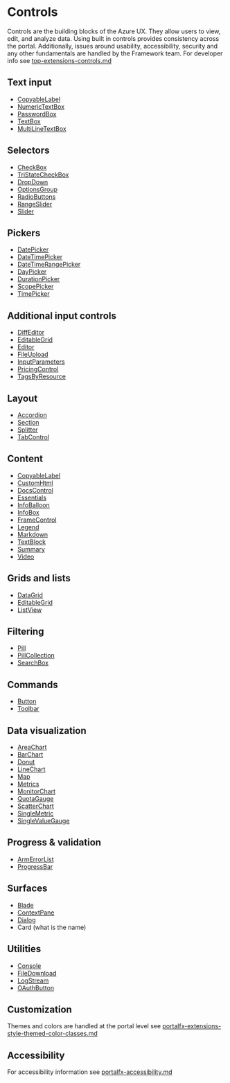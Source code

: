 ﻿# Controls
Controls are the building blocks of the Azure UX. They allow users to view, edit, and analyze data. Using built in controls provides consistency across the portal.  Additionally, issues around usability, accessibility, security and any other fundamentals are handled by the Framework team.  For developer info see [top-extensions-controls.md](top-extensions-controls.md) 

<a name="text-input"></a>
## Text input
* [CopyableLabel](design-patterns-controls-CopyableLabel.md)
* [NumericTextBox](design-patterns-controls-NumericTextBox.md)
* [PasswordBox](design-patterns-controls-PasswordBox.md)
* [TextBox](design-patterns-controls-TextBox.md)
* [MultiLineTextBox](design-patterns-controls-MultiLineTextBox.md)

<a name="selectors"></a>
## Selectors
* [CheckBox](design-patterns-controls-CheckBox.md)
* [TriStateCheckBox](design-patterns-controls-TriStateCheckBox.md)
* [DropDown](design-patterns-controls-DropDown.md)
* [OptionsGroup](design-patterns-controls-OptionsGroup.md)
* [RadioButtons](design-patterns-controls-RadioButtons.md)
* [RangeSlider](design-patterns-controls-RangeSlider.md)
* [Slider](design-patterns-controls-Slider.md)

<a name="pickers"></a>
## Pickers
* [DatePicker](design-patterns-controls-DatePicker.md)
* [DateTimePicker](design-patterns-controls-DateTimePicker.md)
* [DateTimeRangePicker](design-patterns-controls-DateTimeRangePicker.md)
* [DayPicker](design-patterns-controls-DayPicker.md)
* [DurationPicker](design-patterns-controls-DurationPicker.md)
* [ScopePicker](design-patterns-controls-scopepicker.md)
* [TimePicker](design-patterns-controls-TimePicker.md)

<a name="additional-input-controls"></a>
## Additional input controls
* [DiffEditor](design-patterns-controls-DiffEditor.md)
* [EditableGrid](design-patterns-controls-EditableGrid.md)
* [Editor](design-patterns-controls-Editor.md)
* [FileUpload](design-patterns-controls-fileupload.md)
* [InputParameters](design-patterns-controls-InputParameters.md)
* [PricingControl](design-patterns-controls-PricingControl.md)
* [TagsByResource](design-patterns-controls-TagsByResource.md)

<a name="layout"></a>
## Layout
* [Accordion](design-patterns-controls-accordion.md)
* [Section](design-patterns-controls-Section.md)
* [Splitter](design-patterns-controls-Splitter.md)
* [TabControl](design-patterns-controls-TabControl.md)

<a name="content"></a>
## Content
* [CopyableLabel](design-patterns-controls-CopyableLabel.md)
* [CustomHtml](design-patterns-controls-CustomHtml.md)
* [DocsControl](design-patterns-controls-DocsControl.md)
* [Essentials](design-patterns-controls-Essentials.md)
* [InfoBalloon](design-patterns-controls-InfoBalloon.md)
* [InfoBox](design-patterns-controls-InfoBox.md)
* [FrameControl](design-patterns-controls-FrameControl.md)
* [Legend](design-patterns-controls-Legend.md)
* [Markdown](design-patterns-controls-Markdown.md)
* [TextBlock](design-patterns-controls-TextBlock.md)
* [Summary](design-patterns-controls-Summary.md)
* [Video](design-patterns-controls-Video.md)

<a name="grids-and-lists"></a>
## Grids and lists
* [DataGrid](design-patterns-controls-DataGrid.md)
* [EditableGrid](design-patterns-controls-EditableGrid.md)
* [ListView](design-patterns-controls-ListView.md)

<a name="filtering"></a>
## Filtering
* [Pill](design-patterns-controls-Pill.md)
* [PillCollection](design-patterns-controls-PillCollection.md)
* [SearchBox](design-patterns-controls-SearchBox.md)

<a name="commands"></a>
## Commands
* [Button](design-patterns-controls-button.md)
* [Toolbar](design-patterns-controls-Toolbar.md)

<a name="data-visualization"></a>
## Data visualization
* [AreaChart](design-patterns-controls-AreaChart.md)
* [BarChart](design-patterns-controls-BarChart.md)
* [Donut](design-patterns-controls-Donut.md)
* [LineChart](design-patterns-controls-LineChart.md)
* [Map](design-patterns-controls-Map.md)
* [Metrics](design-patterns-controls-Metrics.md)
* [MonitorChart](design-patterns-controls-MonitorChart.md)
* [QuotaGauge](design-patterns-controls-QuotaGauge.md)
* [ScatterChart](design-patterns-controls-ScatterChart.md)
* [SingleMetric](design-patterns-controls-SingleMetric.md)
* [SingleValueGauge](design-patterns-controls-SingleValueGauge.md)

<a name="progress-validation"></a>
## Progress &amp; validation
* [ArmErrorList](design-patterns-controls-ArmErrorList.md)
* [ProgressBar](design-patterns-controls-ProgressBar.md)

<a name="surfaces"></a>
## Surfaces
* [Blade](top-extensions-blades.md)
* [ContextPane](top-extensions-context-panes.md)
* [Dialog](top-extensions-dialogs.md)
* Card (what is the name) []()

<a name="utilities"></a>
## Utilities
* [Console](design-patterns-controls-Console.md)
* [FileDownload](design-patterns-controls-FileDownload.md)
* [LogStream](design-patterns-controls-LogStream.md)
* [OAuthButton](design-patterns-controls-OAuthButton.md)

<a name="customization"></a>
## Customization
Themes and colors are handled at the portal level see [portalfx-extensions-style-themed-color-classes.md](portalfx-extensions-style-themed-color-classes.md)

<a name="accessibility"></a>
## Accessibility
For accessibility information see [portalfx-accessibility.md](portalfx-accessibility.md)

